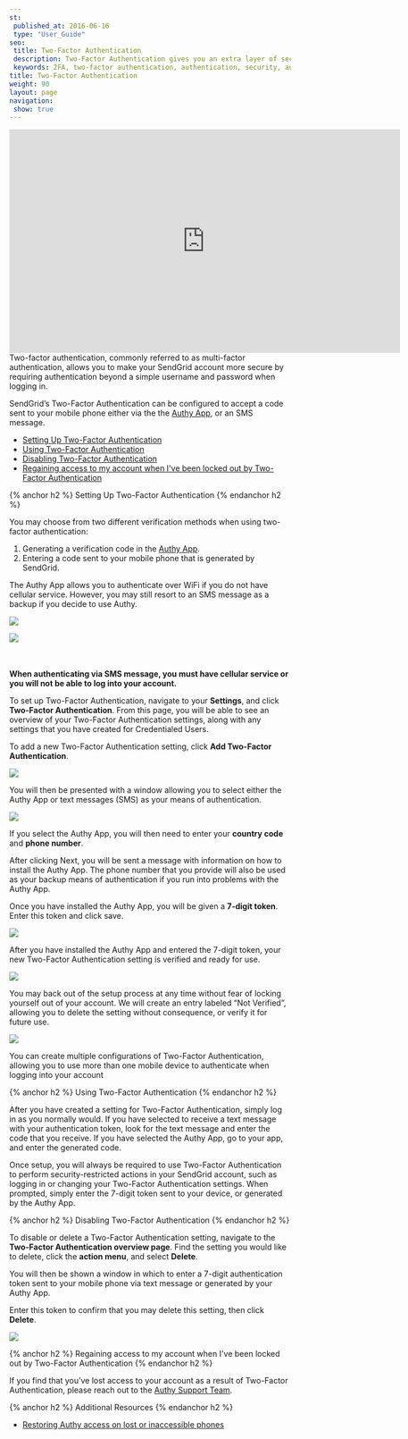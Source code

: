 ```yaml
---
st:
 published_at: 2016-06-16
 type: "User_Guide"
seo:
 title: Two-Factor Authentication
 description: Two-Factor Authentication gives you an extra layer of security to protect your SendGrid account.
 keywords: 2FA, two-factor authentication, authentication, security, authy
title: Two-Factor Authentication
weight: 90
layout: page
navigation:
 show: true
---
```


<iframe src="https://player.vimeo.com/video/248169751" width="700" height="400" frameborder="0" webkitallowfullscreen mozallowfullscreen allowfullscreen></iframe>
Two-factor authentication, commonly referred to as multi-factor authentication, allows you to make your SendGrid account more secure by requiring authentication beyond a simple username and password when logging in.

SendGrid’s Two-Factor Authentication can be configured to accept a code sent to your mobile phone either via the the [Authy App](https://www.authy.com/app/mobile/), or an SMS message.

* [Setting Up Two-Factor Authentication](#-Setting-Up-Two-Factor-Authentication)
* [Using Two-Factor Authentication](#-Using-Two-Factor-Authentication)
* [Disabling Two-Factor Authentication](#-Disabling-Two-Factor-Authentication)
* [Regaining access to my account when I've been locked out by Two-Factor Authentication](#-Regaining-access-to-my-account-when-I--ve-been-locked-out-by-Two-Factor-Authentication)

{% anchor h2 %}
Setting Up Two-Factor Authentication
{% endanchor h2 %}

You may choose from two different verification methods when using two-factor authentication:

1. Generating a verification code in the [Authy App](https://www.authy.com/app/mobile/).
2. Entering a code sent to your mobile phone that is generated by SendGrid.

<p>
  <div class="row">
    <div class="clearfix col-md-6">
      <p>
        The Authy App allows you to authenticate over WiFi if you do not have cellular service. However, you may still resort to an SMS message as a backup if you decide to use Authy.
      </p>
    </div>
    <div class="col-md-6">
      <img src="{{root_url}}/images/2fa_1.png" class="img-responsive pull-right"/>
    </div>
  </div>
</p>

<p>
  <div class="row">
    <div class="col-md-6">
      <img src="{{root_url}}/images/2fa_2.png" class="img-responsive pull-left"/>
    </div>
    <div class="clearfix col-md-6">
      <p>
        <br>
        <br>
        <strong>When authenticating via SMS message, you must have cellular service or you will not be able to log into your account.</strong>
      </p>
    </div>
  </div>
</p>

To set up Two-Factor Authentication, navigate to your **Settings**, and click **Two-Factor Authentication**. From this page, you will be able to see an overview of your Two-Factor Authentication settings, along with any settings that you have created for Credentialed Users.

To add a new Two-Factor Authentication setting, click **Add Two-Factor Authentication**.

![]({{root_url}}/images/2fa_3.png)

You will then be presented with a window allowing you to select either the Authy App or text messages (SMS) as your means of authentication.

![]({{root_url}}/images/2fa_4.png)

If you select the Authy App, you will then need to enter your **country code** and **phone number**.

After clicking Next, you will be sent a message with information on how to install the Authy App. The phone number that you provide will also be used as your backup means of authentication if you run into problems with the Authy App.

Once you have installed the Authy App, you will be given a **7-digit token**. Enter this token and click save.

![]({{root_url}}/images/2fa_5.png)

After you have installed the Authy App and entered the 7-digit token, your new Two-Factor Authentication setting is verified and ready for use.

![]({{root_url}}/images/2fa_6.png)

You may back out of the setup process at any time without fear of locking yourself out of your account. We will create an entry labeled “Not Verified”, allowing you to delete the setting without consequence, or verify it for future use.

![]({{root_url}}/images/2fa_7.png)

You can create multiple configurations of Two-Factor Authentication, allowing you to use more than one mobile device to authenticate when logging into your account

{% anchor h2 %}
Using Two-Factor Authentication
{% endanchor h2 %}

After you have created a setting for Two-Factor Authentication, simply log in as you normally would. If you have selected to receive a text message with your authentication token, look for the text message and enter the code that you receive. If you have selected the Authy App, go to your app, and enter the generated code.

Once setup, you will always be required to use Two-Factor Authentication to perform security-restricted actions in your SendGrid account, such as logging in or changing your Two-Factor Authentication settings. When prompted, simply enter the 7-digit token sent to your device, or generated by the Authy App.

{% anchor h2 %}
Disabling Two-Factor Authentication
{% endanchor h2 %}

To disable or delete a Two-Factor Authentication setting, navigate to the **Two-Factor Authentication overview page**. Find the setting you would like to delete, click the **action menu**, and select **Delete**.

<div class="row">
  <div class="clearfix col-md-6">
    <p>
      You will then be shown a window in which to enter a 7-digit authentication token sent to your mobile phone via text message or generated by your Authy App.
    </p>
    <p>
      Enter this token to confirm that you may delete this setting, then click <strong>Delete</strong>.
    </p>
  </div>
  <div class="col-md-6">
    <img src="{{root_url}}/images/2fa_8.png" class="img-responsive pull-right"/>
  </div>
</div>

{% anchor h2 %}
Regaining access to my account when I've been locked out by Two-Factor Authentication
{% endanchor h2 %}

If you find that you’ve lost access to your account as a result of Two-Factor Authentication, please reach out to the [Authy Support Team](https://support.authy.com/hc/en-us).

{% anchor h2 %}
Additional Resources
{% endanchor h2 %}

* [Restoring Authy access on lost or inaccessible phones](https://support.authy.com/hc/en-us/articles/115012672088-Restoring-Authy-access-on-lost-or-inaccessible-phones)
